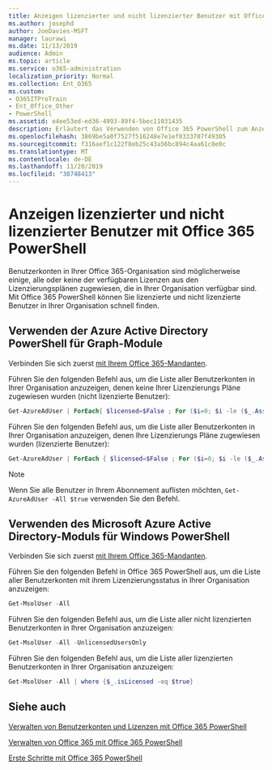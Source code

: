 ```yaml
---
title: Anzeigen lizenzierter und nicht lizenzierter Benutzer mit Office 365 PowerShell
ms.author: josephd
author: JoeDavies-MSFT
manager: laurawi
ms.date: 11/13/2019
audience: Admin
ms.topic: article
ms.service: o365-administration
localization_priority: Normal
ms.collection: Ent_O365
ms.custom:
- O365ITProTrain
- Ent_Office_Other
- PowerShell
ms.assetid: e4ee53ed-ed36-4993-89f4-5bec11031435
description: Erläutert das Verwenden von Office 365 PowerShell zum Anzeigen von lizenzierten und nicht lizenzierten Benutzerkonten.
ms.openlocfilehash: 3869be5a0f7527f516248e7e1ef0333707f49305
ms.sourcegitcommit: f316aef1c122f8eb25c43a56bc894c4aa61c8e0c
ms.translationtype: MT
ms.contentlocale: de-DE
ms.lasthandoff: 11/20/2019
ms.locfileid: "38748413"
---
```

# <a name="view-licensed-and-unlicensed-users-with-office-365-powershell"></a>Anzeigen lizenzierter und nicht lizenzierter Benutzer mit Office 365 PowerShell

Benutzerkonten in Ihrer Office 365-Organisation sind möglicherweise einige, alle oder keine der verfügbaren Lizenzen aus den Lizenzierungsplänen zugewiesen, die in Ihrer Organisation verfügbar sind. Mit Office 365 PowerShell können Sie lizenzierte und nicht lizenzierte Benutzer in Ihrer Organisation schnell finden.

## <a name="use-the-azure-active-directory-powershell-for-graph-module"></a>Verwenden der Azure Active Directory PowerShell für Graph-Module

Verbinden Sie sich zuerst [mit Ihrem Office 365-Mandanten](connect-to-office-365-powershell.md#connect-with-the-azure-active-directory-powershell-for-graph-module).
 
Führen Sie den folgenden Befehl aus, um die Liste aller Benutzerkonten in Ihrer Organisation anzuzeigen, denen keine Ihrer Lizenzierungs Pläne zugewiesen wurden (nicht lizenzierte Benutzer):
  
```powershell
Get-AzureAdUser | ForEach{ $licensed=$False ; For ($i=0; $i -le ($_.AssignedLicenses | Measure).Count ; $i++) { If( [string]::IsNullOrEmpty(  $_.AssignedLicenses[$i].disabledplans ) -ne $True) { $licensed=$true } } ; If( $licensed -eq $false) { Write-Host $_.UserPrincipalName} }
```

Führen Sie den folgenden Befehl aus, um die Liste aller Benutzerkonten in Ihrer Organisation anzuzeigen, denen Ihre Lizenzierungs Pläne zugewiesen wurden (lizenzierte Benutzer):
  
```powershell
Get-AzureAdUser | ForEach { $licensed=$False ; For ($i=0; $i -le ($_.AssignedLicenses | Measure).Count ; $i++) { If( [string]::IsNullOrEmpty(  $_.AssignedLicenses[$i].disabledplans ) -ne $True) { $licensed=$true } } ; If( $licensed -eq $true) { Write-Host $_.UserPrincipalName} }
```
>[!Note]
>Wenn Sie alle Benutzer in Ihrem Abonnement auflisten möchten, `Get-AzureAdUser -All $true` verwenden Sie den Befehl.
>

## <a name="use-the-microsoft-azure-active-directory-module-for-windows-powershell"></a>Verwenden des Microsoft Azure Active Directory-Moduls für Windows PowerShell

Verbinden Sie sich zuerst [mit Ihrem Office 365-Mandanten](connect-to-office-365-powershell.md#connect-with-the-microsoft-azure-active-directory-module-for-windows-powershell).

Führen Sie den folgenden Befehl in Office 365 PowerShell aus, um die Liste aller Benutzerkonten mit ihrem Lizenzierungsstatus in Ihrer Organisation anzuzeigen:
  
```powershell
Get-MsolUser -All
```

Führen Sie den folgenden Befehl aus, um die Liste aller nicht lizenzierten Benutzerkonten in Ihrer Organisation anzuzeigen:
  
```powershell
Get-MsolUser -All -UnlicensedUsersOnly
```

Führen Sie den folgenden Befehl aus, um die Liste aller lizenzierten Benutzerkonten in Ihrer Organisation anzuzeigen:
  
```powershell
Get-MsolUser -All | where {$_.isLicensed -eq $true}
```

## <a name="see-also"></a>Siehe auch

[Verwalten von Benutzerkonten und Lizenzen mit Office 365 PowerShell](manage-user-accounts-and-licenses-with-office-365-powershell.md)
  
[Verwalten von Office 365 mit Office 365 PowerShell](manage-office-365-with-office-365-powershell.md)
  
[Erste Schritte mit Office 365 PowerShell](getting-started-with-office-365-powershell.md)
